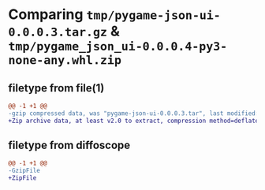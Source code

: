 # Comparing `tmp/pygame-json-ui-0.0.0.3.tar.gz` & `tmp/pygame_json_ui-0.0.0.4-py3-none-any.whl.zip`

## filetype from file(1)

```diff
@@ -1 +1 @@
-gzip compressed data, was "pygame-json-ui-0.0.0.3.tar", last modified: Mon Apr 24 17:37:37 2023, max compression
+Zip archive data, at least v2.0 to extract, compression method=deflate
```

## filetype from diffoscope

```diff
@@ -1 +1 @@
-GzipFile
+ZipFile
```

